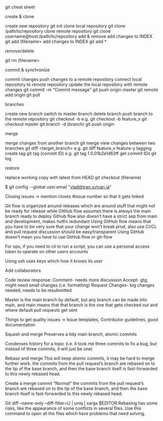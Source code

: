 git cheat sheet

create & clone

create new repository
git init
clone local repository
git clone /path/to/repository
clone remote repository
git clone username@host:/path/to/repository
add & remove
add changes to INDEX
git add (filename>
add changes to INDEX
git add *

remove/delete

git rm (filename>

commit & synchronize

commit changes
push changes to a remote repository
connect local repository to remote repository
update the local repository with remote changes
git commit -m "Commit message"
git push origin master
git remote add origin <server>
git pull

branches

create new branch
switch to master branch
delete branch
push branch to the remote repository
git checkout -b <branch>
e.g. git checkout -b feature_x
git checkout master
git branch -d (branch)
git push origin <branch>

merge

merge changes from another branch git merge <branch>
view changes between two branches git diff <target_branch>
e.g. git diff feature_x feature-y
tagging
create tag git tag (commit ID)
e.g. git tag 1.0.01b2e1d63ff
get commit IDs git log

restore

replace working copy with latest from HEAD git checkout (filename)

$ git config --global user.email "vlad@tran.sylvan.ia"

Closing issues -> mention closes #issue number so that it gets linked

Git flow is organized around releases which are around stuff that might not be ready for release while GitHub flow assumes there is always the main branch ready to deploy
Github flow also doesn’t have a strict sep from main and development, makes hotfix redundant 
Using GitHub flow means that you have to be very sure that your change won’t break prod, also use CI/CL and pull request discussion should be easy/transparent
Using GitHub doesn’t mean you have to use GitHub flow or git-flow 

For ops, if you need to cli to run a script, you can use a personal access token to operate on other users accounts

Using ssh uses keys which how it knows its user

Add collaborators 

Code review response:
	Comment- needs more discussion
	Accept- gtg, might need small changes (i.e. formatting)
	Request Changes- big changes needed, needs to be resubmitted 

Master is the main branch by default, but any branch can be made into main, and main means that that branch is the one that gets checked out and where default pull requests get sent 

Things to get quality issues -> Issue templates, Contributor guidelines, good documentation 

Squash and merge 
	Preserves a tidy main branch, atomic commits 
	
Condenses history for a topic (i.e. it took me three commits to fix a bug, but instead of three commits, it will just be one) 

Rebase and merge
	This will keep atomic commits, it may be hard to merge further work. the commits from the pull request’s branch are rebased on to the tip of the base branch, and then the base branch itself is fast-forwarded to this newly rebased head.

Create a merge commit 
	“Normal” the commits from the pull request’s branch are rebased on to the tip
of the base branch, and then the base branch itself is fast-forwarded
to this newly rebased head.

Git diff –name-only –diff-filter=U | uniq | xargs $EDITOR
Rebasing has some risks, like the appearance of some conflicts in several files. Use this command to open all the files which have problems that need solving.
